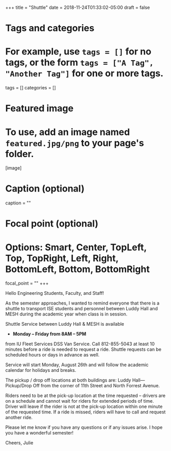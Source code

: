 +++
title = "Shuttle"
date = 2018-11-24T01:33:02-05:00
draft = false

# Tags and categories
# For example, use `tags = []` for no tags, or the form `tags = ["A Tag", "Another Tag"]` for one or more tags.
tags = []
categories = []

# Featured image
# To use, add an image named `featured.jpg/png` to your page's folder. 
[image]
  # Caption (optional)
  caption = ""

  # Focal point (optional)
  # Options: Smart, Center, TopLeft, Top, TopRight, Left, Right, BottomLeft, Bottom, BottomRight
  focal_point = ""
+++

Hello Engineering Students, Faculty, and Staff!
 
As the semester approaches, I wanted to remind everyone that there is a
shuttle to transport ISE students and personnel between Luddy Hall and
MESH during the academic year when class is in session.
 
Shuttle Service between Luddy Hall & MESH is available 

* **Monday – Friday from 8AM – 5PM**

from IU Fleet Services DSS Van Service.  Call
812-855-5043 at least 10 minutes before a ride is needed to request a
ride.  Shuttle requests can be scheduled hours or days in advance as
well.
 
Service will start Monday, August 26th and will follow the academic
calendar for holidays and breaks.
 
The pickup / drop off locations at both buildings are: Luddy
Hall—Pickup/Drop Off from the corner of 11th Street and North Forrest
Avenue.
 
Riders need to be at the pick-up location at the time requested –
drivers are on a schedule and cannot wait for riders for extended
periods of time.  Driver will leave if the rider is not at the pick-up
location within one minute of the requested time.  If a ride is missed,
riders will have to call and request another ride.
 
Please let me know if you have any questions or if any issues arise.  I
hope you have a wonderful semester!
 
Cheers,
Julie
 